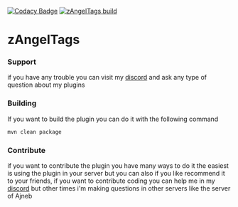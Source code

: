 [![Codacy Badge](https://api.codacy.com/project/badge/Grade/e35cbc22d84b416db0d94bb7fc86da9f)](https://app.codacy.com/gh/Angelillo15/zAngelTags?utm_source=github.com&utm_medium=referral&utm_content=Angelillo15/zAngelTags&utm_campaign=Badge_Grade_Settings)
[![zAngelTags build](https://github.com/Angelillo15/zAngelTags/actions/workflows/spigot.yml/badge.svg)](https://github.com/Angelillo15/zAngelTags/actions/workflows/spigot.yml)

# zAngelTags
### Support
if you have any trouble you can visit my [discord](https://discord.angelillo15.es/) and ask any type of question about my plugins


### Building
If you want to build the plugin you can do it with the following command
```sh
mvn clean package
```

### Contribute
if you want to contribute the plugin you have many ways to do it the easiest is using the plugin in your server but you can also if you like  recommend it to your friends, if you want to contribute coding you can help me in my [discord](https://discord.angelillo15.es/) but other times i'm making questions in other servers like the server of Ajneb
